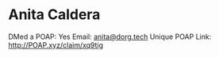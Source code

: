 # Anita Caldera

DMed a POAP: Yes
Email: anita@dorg.tech
Unique POAP Link: http://POAP.xyz/claim/xq9tig